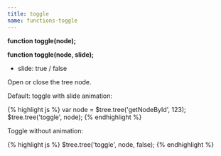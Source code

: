 ```yaml
---
title: toggle
name: functions-toggle
---
```


**function toggle(node);**

**function toggle(node, slide);**

-   slide: true / false

Open or close the tree node.

Default: toggle with slide animation:

{% highlight js %}
var node = $tree.tree('getNodeById', 123);
$tree.tree('toggle', node);
{% endhighlight %}

Toggle without animation:

{% highlight js %}
$tree.tree('toggle', node, false);
{% endhighlight %}
